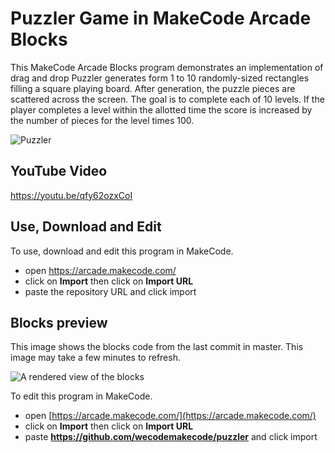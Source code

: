 # Puzzler Game in MakeCode Arcade Blocks

This MakeCode Arcade Blocks program demonstrates an implementation of drag and drop  Puzzler generates form 1 to 10 randomly-sized rectangles filling a square playing board. After generation, the puzzle pieces are scattered across the screen. The goal is to complete each of 10 levels. If the player completes a level within the allotted time the score is increased by the number of pieces for the level times 100.

![Puzzler](/puzzler_gif.gif.gif)

## YouTube Video
https://youtu.be/qfy62ozxCoI

## Use, Download and Edit

To use, download and edit this program in MakeCode.

* open https://arcade.makecode.com/
* click on **Import** then click on **Import URL**
* paste the repository URL and click import

## Blocks preview

This image shows the blocks code from the last commit in master.
This image may take a few minutes to refresh.

![A rendered view of the blocks](https://github.com/wecodemakecode/puzzle-4/raw/master/.github/makecode/blocks.png)


To edit this program in MakeCode.

* open [https://arcade.makecode.com/](https://arcade.makecode.com/)
* click on **Import** then click on **Import URL**
* paste **https://github.com/wecodemakecode/puzzler** and click import




